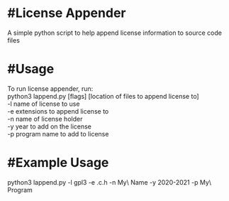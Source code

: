 #License Appender
=================

A simple python script to help append license information to source code files

#Usage
=================
To run license appender, run:<br>
python3 lappend.py [flags] [location of files to append license to]<br>
-l name of license to use<br>
-e extensions to append license to<br>
-n name of license holder<br>
-y year to add on the license<br>
-p program name to add to license<br>

#Example Usage
=================
python3 lappend.py -l gpl3 -e .c.h -n My\ Name -y 2020-2021 -p My\ Program


